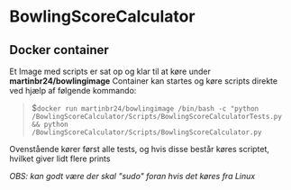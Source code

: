 # BowlingScoreCalculator

## Docker container
Et Image med scripts er sat op og klar til at køre under **martinbr24/bowlingimage**
Container kan startes og køre scripts direkte ved hjælp af følgende kommando:

>$`docker run martinbr24/bowlingimage /bin/bash -c "python /BowlingScoreCalculator/Scripts/BowlingScoreCalculatorTests.py && python /BowlingScoreCalculator/Scripts/BowlingScoreCalculator.py`

Ovenstående kører først alle tests, og hvis disse består køres scriptet, hvilket giver lidt flere prints

*OBS: kan godt være der skal "sudo" foran hvis det køres fra Linux*

